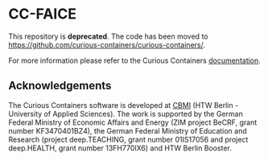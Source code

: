# CC-FAICE

This repository is **deprecated**. The code has been moved to https://github.com/curious-containers/curious-containers/.

For more information please refer to the Curious Containers [documentation](https://www.curious-containers.cc/).

## Acknowledgements

The Curious Containers software is developed at [CBMI](https://cbmi.htw-berlin.de/) (HTW Berlin - University of Applied Sciences). The work is supported by the German Federal Ministry of Economic Affairs and Energy (ZIM project BeCRF, grant number KF3470401BZ4), the German Federal Ministry of Education and Research (project deep.TEACHING, grant number 01IS17056 and project deep.HEALTH, grant number 13FH770IX6) and HTW Berlin Booster.
